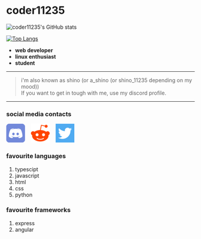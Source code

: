 # coder11235

![coder11235's GitHub stats](https://github-readme-stats.vercel.app/api?username=coder11235&show_icons=true&count_private=true&theme=react)

[![Top Langs](https://github-readme-stats.vercel.app/api/top-langs/?username=coder11235&layout=compact&theme=react&hide_title=true)](https://github.com/anuraghazra/github-readme-stats)


- **web developer**
- **linux enthusiast**
- **student**

---

> i'm also known as shino (or a_shino (or shino_11235 depending on my mood)) <br> If you want to get in tough with me, use my discord profile.

---

### social media contacts

[![A_Shino](/assets/dsc.png "discord profile")](https://discordapp.com/users/687702479164669956)&nbsp;&nbsp;&nbsp;
[![](/assets/rdt.png "Reddit profile")](https://www.reddit.com/user/Alarmed-Owl-7851)&nbsp;&nbsp;&nbsp;
[![](/assets/twt.png "Twitter profile")](https://www.twitter.com/UdayKalyans1)

### favourite languages

1. typescipt
2. javascript
3. html
4. css
5. python

### favourite frameworks

1. express
2. angular

